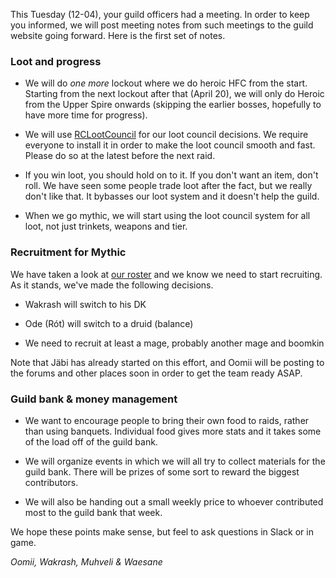 This Tuesday (12-04), your guild officers had a meeting. In order to keep you informed,
we will post meeting notes from such meetings to the guild website going forward. Here
is the first set of notes.

### Loot and progress

* We will do *one more* lockout where we do heroic HFC from the start. Starting from the
  next lockout after that (April 20), we will only do Heroic from the Upper Spire onwards (skipping
  the earlier bosses, hopefully to have more time for progress).

* We will use [RCLootCouncil](http://mods.curse.com/addons/wow/rclootcouncil) for our loot 
  council decisions. We require everyone to install it in order to make the loot council 
  smooth and fast. Please do so at the latest before the next raid.
  
* If you win loot, you should hold on to it. If you don't want an item, don't roll. We have
  seen some people trade loot after the fact, but we really don't like that. It bybasses our
  loot system and it doesn't help the guild.
  
* When we go mythic, we will start using the loot council system for all loot, not just trinkets,
  weapons and tier.

### Recruitment for Mythic

We have taken a look at [our roster](http://guildaudit.com/g/14493) and we know we need to start
recruiting. As it stands, we've made the following decisions.

* Wakrash will switch to his DK

* Ode (Rót) will switch to a druid (balance)

* We need to recruit at least a mage, probably another mage and boomkin

Note that Jäbi has already started on this effort, and Oomii will be posting to the forums
and other places soon in order to get the team ready ASAP.

### Guild bank & money management

* We want to encourage people to bring their own food to raids, rather than using
  banquets. Individual food gives more stats and it takes some of the load off of
  the guild bank.

* We will organize events in which we will all try to collect materials for the guild
  bank. There will be prizes of some sort to reward the biggest contributors.
  
* We will also be handing out a small weekly price to whoever contributed most to
  the guild bank that week.
  
We hope these points make sense, but feel to ask questions in Slack or in game.

*Oomii, Wakrash, Muhveli & Waesane*
